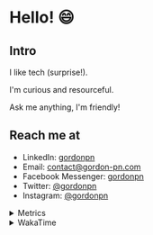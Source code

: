 # Hello! 😄

## Intro

I like tech (surprise!).

I'm curious and resourceful.

Ask me anything, I'm friendly!

## Reach me at

- LinkedIn: [gordonpn](https://www.linkedin.com/in/gordonpn/)
- Email: [contact@gordon-pn.com](mailto:contact@gordon-pn.com)
- Facebook Messenger: [gordonpn](https://www.messenger.com/t/Gordonpn)
- Twitter: [@gordonpn](https://twitter.com/Gordonpn)
- Instagram: [@gordonpn](https://www.instagram.com/gordonpn/)

<details>
  <summary>Metrics</summary>

  <img align="center" src="https://github.com/gordonpn/gordonpn/blob/master/github-metrics.svg" alt="GitHub Metrics">

</details>

<details>
  <summary>WakaTime</summary>

  <!--START_SECTION:waka-->
📊 **This Week I Spent My Time On** 

```text
💬 Programming Languages: 
Java                     18 hrs 45 mins      ██████████████████████░░░   88.80 % 
XML                      1 hr 31 mins        ██░░░░░░░░░░░░░░░░░░░░░░░   07.25 % 
Ruby                     21 mins             ░░░░░░░░░░░░░░░░░░░░░░░░░   01.72 % 
Brazil Dependency Config 16 mins             ░░░░░░░░░░░░░░░░░░░░░░░░░   01.27 % 
prototext                6 mins              ░░░░░░░░░░░░░░░░░░░░░░░░░   00.48 % 

🔥 Editors: 
Intellijidea             21 hrs 7 mins       █████████████████████████   100.00 % 
```


 Last Updated on 16/01/2024 10:20:12 UTC
<!--END_SECTION:waka-->
</details>
